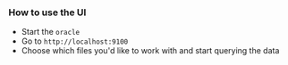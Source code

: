 ### How to use the UI
- Start the `oracle` 
- Go to `http://localhost:9100`
- Choose which files you'd like to work with and start querying the data